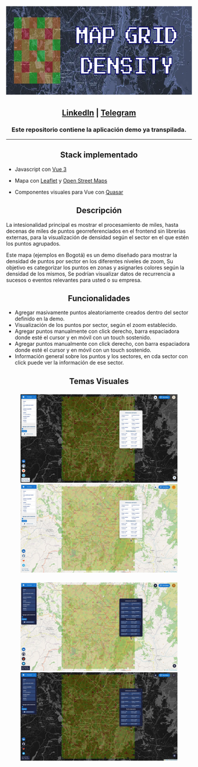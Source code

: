 <h1 align="center">
	<img height="240" src="https://github.com/hlmqz/map-grid-density-demo/blob/master/img/map-grid-density-rectangle.webp"/>
</h1>

<h2 align="center">
	<a href="https://www.linkedin.com/in/hemerson-marquez/">LinkedIn</a>
	|
	<a href="http://t.me/hlmqz">Telegram</a>
</h2>

<h3 align="center">
	Este repositorio contiene la aplicación demo ya transpilada.
</h3>

---

<h2 align="center">
	Stack implementado
</h2>

- Javascript con [Vue 3](https://vuejs.org/)

- Mapa con [Leaflet](https://leafletjs.com/) y [Open Street Maps](https://www.openstreetmap.org/)

- Componentes visuales para Vue con [Quasar](https://quasar.dev/)

<h2 align="center">
	Descripción
</h2>
<p>
	La intesionalidad principal es mostrar el procesamiento de miles, hasta decenas de miles de puntos georreferenciados en el frontend
	sin librerías externas, para la visualización de densidad según el sector en el que estén los puntos agrupados. 
</p>
<p>
	Este mapa (ejemplos en Bogotá) es un demo diseñado para mostrar la densidad de puntos por sector en los diferentes niveles de zoom,
	Su objetivo es categorizar los puntos en zonas y asignarles colores según la densidad de los mismos,
	Se podrían visualizar datos de recurrencia a sucesos o eventos relevantes para usted o su empresa.
</p>

<h2 align="center">
	Funcionalidades
</h2>

<ul>
	<li>
		Agregar masivamente puntos aleatoriamente creados dentro del sector definido en la demo.
	</li>
	<li>
		Visualización de los puntos por sector, según el zoom establecido.
	</li>
	<li>
		Agregar puntos manualmente con click derecho, barra espaciadora donde esté el cursor y en móvil con un touch sostenido.
	</li>
	 <li>
		Agregar puntos manualmente con click derecho, con barra espaciadora donde esté el cursor y en móvil con un touch sostenido.
	</li>
	<li>
		Información general sobre los puntos y los sectores, en cda sector con click puede ver la información de ese sector.
	</li>
</ul>

<h2 align="center">
	Temas Visuales
</h2>
<h3 align=center>
	<img height="240" src="https://github.com/hlmqz/map-grid-density-demo/blob/master/img/demo-light-dark.webp"/>
	<img height="240" src="https://github.com/hlmqz/map-grid-density-demo/blob/master/img/demo-light-all.webp"/>
</h3>
<h3 align=center>
	<img height="240" src="https://github.com/hlmqz/map-grid-density-demo/blob/master/img/demo-dark-light.webp"/>
	<img height="240" src="https://github.com/hlmqz/map-grid-density-demo/blob/master/img/demo-dark-all.webp"/>
</h3>

